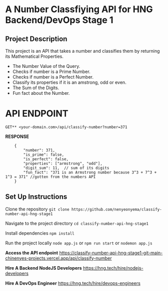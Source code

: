 # A Number Classfiying API for HNG Backend/DevOps Stage 1

## Project Description
This project is an API that takes a number and classifies them by returning its Mathematical Properties.
* The Number Value of the Query.
* Checks if number is a Prime Number.
* Checks if number is a Perfect Number.
* Classify its properties if it is an amstrong, odd or even.
* The Sum of the Digits.
* Fun fact about the Number.

# API ENDPOINT
`GET** <your-domain.com>/api/classify-number?number=371`

**RESPONSE**
```
    {
        "number": 371,
        "is_prime": false,
        "is_perfect": false,
        "properties": ["armstrong", "odd"],
        "digit_sum": 11,  // sum of its digits
        "fun_fact": "371 is an Armstrong number because 3^3 + 7^3 + 1^3 = 371" //gotten from the numbers API
    }
```
## Set Up Instructions
Clone the repository 
`git clone https://github.com/nenyeonyema/classify-number-api-hng-stage1`

Navigate to the project directory `cd classify-number-api-hng-stage1`

Install dependencies `npm install`

Run the project locally `node app.js` or `npm run start` or `nodemon app.js`

**Access the API endpoint**
https://classify-number-api-hng-stage1-git-main-chinenyes-projects.vercel.app/api/classify-number

**Hire A Backend NodeJS Developers** https://hng.tech/hire/nodejs-developers

**Hire A DevOps Engineer** https://hng.tech/hire/devops-engineers
